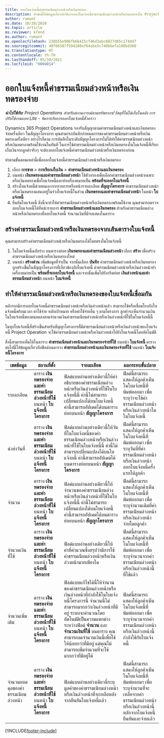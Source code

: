 ```yaml
---
title: ออกใบแจ้งหนี้ค่าธรรมเนียมล่วงหน้าหรือเงินทดรอง
description: หัวข้อนี้ให้ข้อมูลเกี่ยวกับวิธีการออกใบแจ้งหนี้ค่าธรรมเนียมล่วงหน้าหรือเงินทดรองใน Project Operations
author: rumant
ms.date: 10/20/2020
ms.topic: article
ms.reviewer: kfend
ms.author: rumant
ms.openlocfilehash: 238b55e906fb66415cf46d3abc8827d85c174dd7
ms.sourcegitcommit: 40f68387f594180af64a5e5c748b6efa188bd300
ms.translationtype: HT
ms.contentlocale: th-TH
ms.lasthandoff: 05/10/2021
ms.locfileid: "6004014"
---
```

# <a name="invoice-a-retainer-or-an-advance"></a>ออกใบแจ้งหนี้ค่าธรรมเนียมล่วงหน้าหรือเงินทดรองจ่าย

_**นำไปใช้กับ:** Project Operations สำหรับสถานการณ์ตามทรัพยากร/วัสดุที่ไม่ได้เก็บในคลัง การปรับใช้งานแบบ Lite - จัดการกับการออกใบแจ้งหนี้ชั่วคราว_

Dynamics 365 Project Operations รองรับสัญญาตามค่าธรรมเนียมล่วงหน้าและเงินทดรองจ่ายครั้งเดียว ในสัญญาโครงการ คุณสามารถบันทึกกำหนดการของค่าธรรมเนียมล่วงหน้าหรือเงินทดรองครั้งเดียว อย่างไรก็ตาม การบันทึกในระดับสัญญาโครงการไม่ได้ทำให้ค่าธรรมเนียมล่วงหน้าหรือเงินทดรองพร้อมใช้งานในทันที ในการใช้ค่าธรรมเนียมล่วงหน้าหรือเงินทดรองในใบแจ้งหนี้ที่เรียกเก็บเงินจากลูกค้าจริงๆ จะต้องออกใบแจ้งหนี้ค่าธรรมเนียมล่วงหน้าหรือเงินทดรองก่อน

ทำตามขั้นตอนเหล่านี้เพื่อออกใบแจ้งหนี้ค่าธรรมเนียมล่วงหน้าหรือเงินทดรอง

1. เลือก **การขาย** > **การเรียกเก็บเงิน** > **ค่าธรรมเนียมล่วงหน้าและเงินทดรอง** 
2. บนหน้า **เงินทดรองและค่าธรรมเนียมล่วงหน้า** ใช้ตัวกรองเพื่อเลือกค่าธรรมเนียมล่วงหน้าเฉพาะหรือเงินทดรองเพื่อใบแจ้งหนี้และทำเครื่องหมายเป็น **พร้อมที่จะออกใบแจ้งหนี้**
3. สร้างใบแจ้งหนี้ด้วยตนเองจากรายการหรือหน้ารายละเอียด **สัญญาโครงการ** ค่าธรรมเนียมล่วงหน้าหรือเงินทดรองแสดงอยู่ในร่างใบแจ้งหนี้ในส่วน **เงินทดรองและค่าธรรมเนียมล่วงหน้า** ในหน้า **ใบแจ้งหนี้**
4. ยืนยันใบแจ้งหนี้ สิ่งนี้จะทำให้ค่าธรรมเนียมล่วงหน้าหรือเงินทดรองพร้อมใช้งาน คุณสามารถตรวจสอบใบแจ้งหนี้ได้ที่หน้ารายการ **ค่าธรรมเนียมล่วงหน้าและเงินทดรอง** สำหรับค่าธรรมเนียมล่วงหน้าหรือเงินทดรองที่ออกใบแจ้งหนี้ จำนวนเงินที่มีจะแสดงในตาราง

## <a name="create-a-retainer-or-advance-from-the-invoice-grid"></a>สร้างค่าธรรมเนียมล่วงหน้าหรือเงินทดรองจากเส้นตารางใบแจ้งหนี้

คุณสามารถสร้างค่าธรรมเนียมล่วงหน้าหรือเงินทดรองได้โดยตรงในใบแจ้งหนี้

1. ในใบแจ้งหนี้ฉบับร่าง บนตารางย่อย **เงินทดรองและค่าธรรมเนียมล่วงหน้า** เลือก **สร้าง** เพื่อสร้างค่าธรรมเนียมล่วงหน้าหรือเงินทดรองใหม่ 
2. บนหน้า **สร้างด่วน** เพิ่มข้อมูลที่จำเป็น จากนั้นเลือก **บันทึก** ค่าธรรมเนียมล่วงหน้าหรือเงินทดรองถูกสร้างขึ้นในสัญญาโครงการที่เกี่ยวข้องกับใบแจ้งหนี้ ค่าธรรมเนียมล่วงหน้าหรือเงินล่วงหน้าทำเครื่องหมายเป็น **พร้อมที่จะออกใบแจ้งหนี้** และจากนั้นเพิ่มไปยังกริดย่อย **เงินล่วงหน้าและค่าธรรมเนียมล่วงหน้า** บนหน้า **ใบแจ้งหนี้**

## <a name="reconcile-an-invoiced-retainer-or-advance"></a>ทำให้ค่าธรรมเนียมล่วงหน้าหรือเงินทดรองของใบแจ้งหนี้เชื่อมกัน

หลังจากมีการออกใบแจ้งหนี้ค่าธรรมเนียมล่วงหน้าหรือเงินล่วงหน้าแล้ว สามารถใช้หรือเชื่อมโยงกับใบแจ้งหนี้พร้อมเวลา ค่าใช้จ่าย หลักเป้าหมาย หรือค่าใช้จ่ายอื่น ๆ ตามโครงการ ลูกค้าจะเห็นจำนวนเงินในใบแจ้งหนี้ของตนลดลงตามจำนวนเงินค่าธรรมเนียมล่วงหน้าหรือเงินล่วงหน้าที่ใช้ในใบแจ้งหนี้นี้

ในทุกใบแจ้งหนี้ที่สร้างขึ้นสำหรับสัญญาโครงการที่มีค่าธรรมเนียมล่วงหน้าหรือเงินล่วงหน้าของใบแจ้งหนี้ Project Operation จะใช้ค่าธรรมเนียมล่วงหน้าหรือเงินล่วงหน้าไปยังใบแจ้งหนี้โดยอัตโนมัติ

สิ่งนี้สามารถเห็นได้ในตาราง **ค่าธรรมเนียมล่วงหน้าและเงินทดรองจ่ายที่ใช้** บนหน้า **ใบแจ้งหนี้** ตารางต่อไปนี้ให้ข้อมูลเกี่ยวกับฟิลด์บนตาราง **ค่าธรรมเนียมล่วงหน้าและเงินทดรองจ่ายที่ใช้** บนหน้า **ใบแจ้งหนี้โครงการ**

| เขตข้อมูล | สถานที่ตั้ง | รายละเอียด | ผลกระทบขั้นปลาย |
| --- | --- | --- | --- |
| รายละเอียด | ตาราง **เงินทดรองจ่ายและค่าธรรมเนียมล่วงหน้าที่ใช้** บนหน้า **ใบแจ้งหนี้โครงการ** |ฟิลด์แบบอ่านอย่างเดียวนี้ให้คำอธิบายของค่าธรรมเนียมล่วงหน้าหรือเงินล่วงหน้าที่ใช้ในใบแจ้งหนี้นี้ ค่านี้ไม่สามารถเปลี่ยนแปลงได้บนใบแจ้งหนี้ ค่านี้สามารถอัปเดตได้บนตารางย่อยบนหน้า **สัญญาโครงการ** | ฟิลด์นี้สามารถแสดงให้ลูกค้าเห็นในใบแจ้งหนี้ที่พิมพ์ออกมา เพื่อระบุว่าจะใช้ค่าธรรมเนียมล่วงหน้าหรือเงินล่วงหน้าใดในใบแจ้งหนี้ |
| นำส่งวันที่ | ตาราง **เงินทดรองจ่ายและค่าธรรมเนียมล่วงหน้าที่ใช้** บนหน้า **ใบแจ้งหนี้โครงการ**  | ฟิลด์แบบอ่านอย่างเดียวนี้ให้วันที่ในใบแจ้งหนี้ของค่าธรรมเนียมล่วงหน้าหรือเงินล่วงหน้าที่ใช้ในใบแจ้งหนี้นี้ ค่านี้ไม่สามารถเปลี่ยนแปลงได้บนใบแจ้งหนี้ ค่านี้สามารถอัปเดตได้บนตารางย่อยบนหน้า **สัญญาโครงการ** | ฟิลด์นี้สามารถแสดงให้ลูกค้าเห็นในใบแจ้งหนี้ที่พิมพ์ออกมา เพื่อระบุวันที่ที่ค่าธรรมเนียมล่วงหน้าหรือเงินล่วงหน้าออกใบแจ้งหนี้ครั้งแรกให้ลูกค้า |
| จำนวน | ตาราง **เงินทดรองจ่ายและค่าธรรมเนียมล่วงหน้าที่ใช้** บนหน้า **ใบแจ้งหนี้โครงการ**  | ฟิลด์แบบอ่านอย่างเดียวนี้ให้จำนวนของค่าธรรมเนียมล่วงหน้าหรือเงินล่วงหน้าที่ใช้ในใบแจ้งหนี้นี้ ค่านี้ไม่สามารถเปลี่ยนแปลงได้บนใบแจ้งหนี้ ค่านี้สามารถอัปเดตได้บนตารางย่อยบนหน้า **สัญญาโครงการ** | ฟิลด์นี้สามารถแสดงให้ลูกค้าเห็นในใบแจ้งหนี้ที่พิมพ์ออกมา เพื่อระบุจำนวนเดิมที่ค่าธรรมเนียมล่วงหน้าหรือเงินล่วงหน้าจ่ายโดยลูกค้า |
| จำนวนเงินที่ใช้ | ตาราง **เงินทดรองจ่ายและค่าธรรมเนียมล่วงหน้าที่ใช้** บนหน้า **ใบแจ้งหนี้โครงการ**  | ฟิลด์แบบอ่านอย่างเดียวนี้ให้ค่าที่คำนวณซึ่งสรุปว่ามีการใช้ค่าธรรมเนียมล่วงหน้าหรือเงินล่วงหน้ามากเพียงใด | ฟิลด์นี้สามารถแสดงให้ลูกค้าเห็นในใบแจ้งหนี้ที่พิมพ์ออกมา เพื่อระบุจำนวนจากค่าธรรมเนียมล่วงหน้าหรือเงินล่วงหน้านี้ที่ใช้แล้ว |
| จำนวนเพิ่มเติม | ตาราง **เงินทดรองจ่ายและค่าธรรมเนียมล่วงหน้าที่ใช้** บนหน้า **ใบแจ้งหนี้โครงการ**  | ฟิลด์แบบแก้ไขได้นี้ให้จำนวนของค่าธรรมเนียมล่วงหน้าหรือเงินล่วงหน้าที่กำลังใช้ในใบแจ้งหนี้โครงการนี้ จำนวนนี้ไม่สามารถมากกว่าเงินล่วงหน้าที่มีอยู่ ระบบจะคำนวณโดยอัตโนมัติเป็นความแตกต่างระหว่างฟิลด์ **จำนวน** และ **จำนวนเงินที่ใช้** บนตาราง คุณสามารถลดจำนวนเงินนี้เพื่อใช้ให้น้อยกว่าที่มีอยู่ แต่คุณไม่สามารถเพิ่มจำนวนที่จะใช้มากกว่าที่มีอยู่ได้ | ฟิลด์นี้สามารถแสดงให้ลูกค้าเห็นในใบแจ้งหนี้ที่พิมพ์ออกมา เพื่อระบุจำนวนจากค่าธรรมเนียมล่วงหน้าหรือเงินล่วงหน้านี้กำลังใช้กับใบแจ้งหนี้ |
| จำนวนยอดดุลของค่าธรรมเนียมล่วงหน้า | ตาราง **เงินทดรองจ่ายและค่าธรรมเนียมล่วงหน้าที่ใช้** บนหน้า **ใบแจ้งหนี้โครงการ**  | ฟิลด์แบบอ่านอย่างเดียวนี้ระบุมูลค่าของค่าธรรมเนียมล่วงหน้าหรือเงินล่วงหน้าที่จะเหลือหลังจากยืนยันใบแจ้งหนี้แล้ว | ฟิลด์นี้สามารถแสดงให้ลูกค้าเห็นในใบแจ้งหนี้ที่พิมพ์ออกมา เพื่อระบุจำนวนที่จะเหลือจากค่าธรรมเนียมล่วงหน้าหรือเงินล่วงหน้านี้หลักจากใบแจ้งหนี้ยืนยันและจ่ายแล้ว |


[!INCLUDE[footer-include](../../includes/footer-banner.md)]